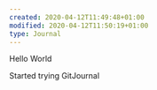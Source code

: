 ```yaml
---
created: 2020-04-12T11:49:48+01:00
modified: 2020-04-12T11:50:19+01:00
type: Journal
---
```


Hello World

Started trying GitJournal